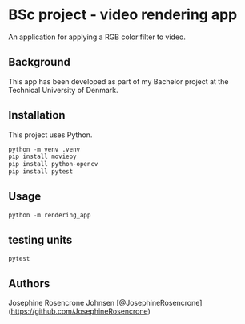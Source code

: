 # BSc project - video rendering app

An application for applying a RGB color filter to video. 

## Background

This app has been developed as part of my Bachelor project at the Technical University of Denmark.

## Installation

This project uses Python. 

```python
python -m venv .venv
pip install moviepy
pip install python-opencv
pip install pytest
```

## Usage

```python
python -m rendering_app
```

## testing units

```python
pytest
```

## Authors

Josephine Rosencrone Johnsen [@JosephineRosencrone] (https://github.com/JosephineRosencrone)